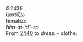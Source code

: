 <body>
  <p>G2439<br>  ἱματίζω  <br> himatizō  <br><i>him-at-id‘-zo </i><br>From <a href="g2440.htm">2440</a>  to <i>dress:</i> - clothe.<br></p>
 </body>